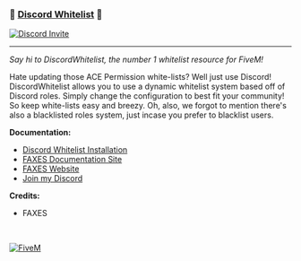 ### 📠 [Discord Whitelist][5mlink] 📠

<a href="https://discord.gg/faxes" target="_blank">
      <picture>
            <source media="(prefers-color-scheme: dark)" srcset="https://api.weblutions.com/discord/invite/faxes">
            <source media="(prefers-color-scheme: light)" srcset="https://api.weblutions.com/discord/invite/faxes/light">
            <img alt="Discord Invite" src="https://api.weblutions.com/discord/invite/faxes">
      </picture>
</a>

----

*Say hi to DiscordWhitelist, the number 1 whitelist resource for FiveM!*

Hate updating those ACE Permission white-lists? Well just use Discord! DiscordWhitelist allows you to use a dynamic whitelist system based off of Discord roles. Simply change the configuration to best fit your community! So keep white-lists easy and breezy. Oh, also, we forgot to mention there's also a blacklisted roles system, just incase you prefer to blacklist users.

**Documentation:**
- [Discord Whitelist Installation](https://docs.faxes.zone/c/fivem/discordwhitelist)
- [FAXES Documentation Site](https://docs.faxes.zone)
- [FAXES Website](docs.faxes.zone)
- [Join my Discord](https://faxes.zone/discord)

**Credits:**
- FAXES

<br />

[![FiveM](https://faxes.zone/i/r5byi.png)][5mlink]

[5mlink]: https://forum.cfx.re/t/251333
